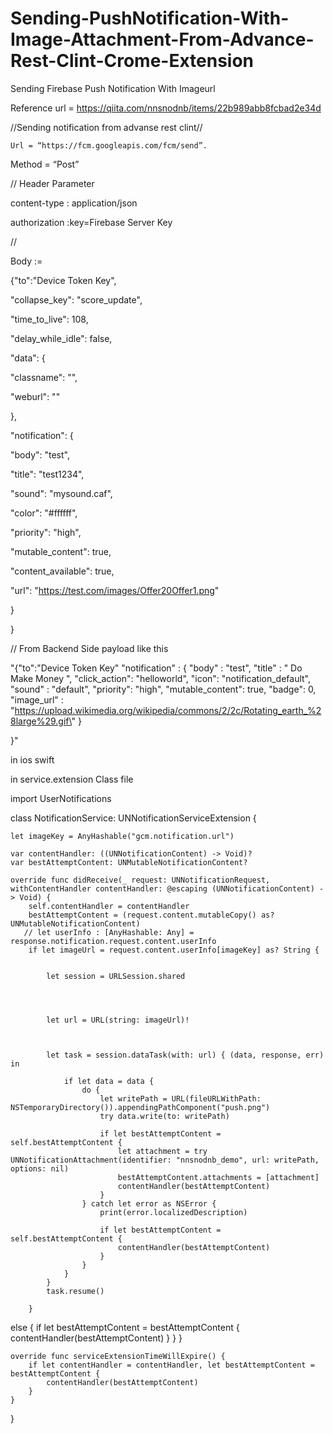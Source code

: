 # Sending-PushNotification-With-Image-Attachment-From-Advance-Rest-Clint-Crome-Extension

Sending Firebase Push Notification With Imageurl 



Reference url = https://qiita.com/nnsnodnb/items/22b989abb8fcbad2e34d


//Sending notification from advanse rest clint//

    
    Url = “https://fcm.googleapis.com/fcm/send”.  

Method = “Post”



// Header Parameter



content-type :    application/json

authorization :key=Firebase Server Key


//



Body :=





{"to":"Device Token Key",

  "collapse_key": "score_update",

 "time_to_live": 108,

"delay_while_idle": false,

"data": {

"classname": "",

"weburl": ""

},

"notification": {

"body": "test\",

"title": "test1234",

  

"sound": "mysound.caf",

 "color": "#ffffff",

"priority": "high",

"mutable_content": true,

"content_available": true,

"url": "https://test.com/images/Offer20Offer1.png"

}

 

}


// From Backend Side payload like this


"{\"to\":\"Device Token Key"
   \"notification\" : {
       \"body\" : \"test",
       \"title\" : \" Do Make Money \",
       \"click_action\": \"helloworld\",
       \"icon\": \"notification_default\",
       \"sound\" : \"default\",
   \"priority\": \"high\",
       \"mutable_content\": true,
    \"badge\": 0,
      \"image_url\" : \"https://upload.wikimedia.org/wikipedia/commons/2/2c/Rotating_earth_%28large%29.gif\"
   }


}"


in ios swift 

in service.extension Class file 


import UserNotifications

class NotificationService: UNNotificationServiceExtension {
    
    let imageKey = AnyHashable("gcm.notification.url")
    
    var contentHandler: ((UNNotificationContent) -> Void)?
    var bestAttemptContent: UNMutableNotificationContent?
    
    override func didReceive(_ request: UNNotificationRequest, withContentHandler contentHandler: @escaping (UNNotificationContent) -> Void) {
        self.contentHandler = contentHandler
        bestAttemptContent = (request.content.mutableCopy() as? UNMutableNotificationContent)
       // let userInfo : [AnyHashable: Any] = response.notification.request.content.userInfo
        if let imageUrl = request.content.userInfo[imageKey] as? String {
            
            
            let session = URLSession.shared
            
            
            
            
            let url = URL(string: imageUrl)!
            
            
            
            let task = session.dataTask(with: url) { (data, response, err) in
                
                if let data = data {
                    do {
                        let writePath = URL(fileURLWithPath: NSTemporaryDirectory()).appendingPathComponent("push.png")
                        try data.write(to: writePath)
                        
                        if let bestAttemptContent = self.bestAttemptContent {
                            let attachment = try UNNotificationAttachment(identifier: "nnsnodnb_demo", url: writePath, options: nil)
                            bestAttemptContent.attachments = [attachment]
                            contentHandler(bestAttemptContent)
                        }
                    } catch let error as NSError {
                        print(error.localizedDescription)
                    
                        if let bestAttemptContent = self.bestAttemptContent {
                            contentHandler(bestAttemptContent)
                        }
                    }
                }
            }
            task.resume()
            
        }
            
else {
            if let bestAttemptContent = bestAttemptContent {
                contentHandler(bestAttemptContent)
            }
        }
    }
    
    override func serviceExtensionTimeWillExpire() {
        if let contentHandler = contentHandler, let bestAttemptContent =  bestAttemptContent {
            contentHandler(bestAttemptContent)
        }
    }
}


